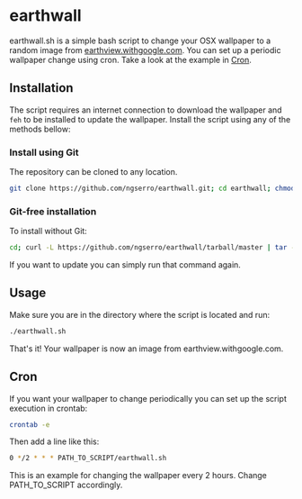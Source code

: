 # earthwall

earthwall.sh is a simple bash script to change your OSX wallpaper to a random image from [earthview.withgoogle.com](https://earthview.withgoogle.com/).
You can set up a periodic wallpaper change using cron. Take a look at the example in [Cron](https://github.com/ngserro/earthwall#cron).

## Installation

The script requires an internet connection to download the wallpaper and `feh` to be installed to update the wallpaper.
Install the script using any of the methods bellow: 

### Install using Git

The repository can be cloned to any location.

```bash
git clone https://github.com/ngserro/earthwall.git; cd earthwall; chmod +x earthwall.sh
```

### Git-free installation

To install without Git:

```bash
cd; curl -L https://github.com/ngserro/earthwall/tarball/master | tar -xzv; cd ngserro-earthwall-*; chmod +x earthwall.sh
```

If you want to update you can simply run that command again.

## Usage

Make sure you are in the directory where the script is located and run:

```bash
./earthwall.sh 
```
That's it! Your wallpaper is now an image from earthview.withgoogle.com.

## Cron

If you want your wallpaper to change periodically you can set up the script execution in crontab:

```bash
crontab -e
```

Then add a line like this:

```bash
0 */2 * * * PATH_TO_SCRIPT/earthwall.sh
```
This is an example for changing the wallpaper every 2 hours. Change PATH_TO_SCRIPT accordingly.
